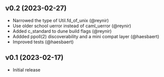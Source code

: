 ## v0.2 (2023-02-27)

* Narrowed the type of Util.fd_of_unix (@reynir)
* Use older school uerror instead of caml_uerror (@reynir)
* Added c_standard to dune build flags (@reynir)
* Addded ppoll(2) discoverability and a mini compat layer (@haesbaert)
* Improved tests (@haesbaert)

## v0.1 (2023-02-17)

* Initial release
